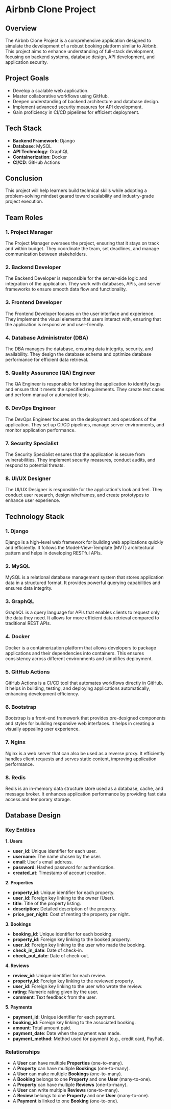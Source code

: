 # Airbnb Clone Project

## Overview

The Airbnb Clone Project is a comprehensive application designed to simulate the development of a robust booking platform similar to Airbnb. This project aims to enhance understanding of full-stack development, focusing on backend systems, database design, API development, and application security.

## Project Goals

- Develop a scalable web application.
- Master collaborative workflows using GitHub.
- Deepen understanding of backend architecture and database design.
- Implement advanced security measures for API development.
- Gain proficiency in CI/CD pipelines for efficient deployment.

## Tech Stack

- **Backend Framework**: Django
- **Database**: MySQL
- **API Technology**: GraphQL
- **Containerization**: Docker
- **CI/CD**: GitHub Actions

## Conclusion

This project will help learners build technical skills while adopting a problem-solving mindset geared toward scalability and industry-grade project execution.

## Team Roles

### 1. Project Manager

The Project Manager oversees the project, ensuring that it stays on track and within budget. They coordinate the team, set deadlines, and manage communication between stakeholders.

### 2. Backend Developer

The Backend Developer is responsible for the server-side logic and integration of the application. They work with databases, APIs, and server frameworks to ensure smooth data flow and functionality.

### 3. Frontend Developer

The Frontend Developer focuses on the user interface and experience. They implement the visual elements that users interact with, ensuring that the application is responsive and user-friendly.

### 4. Database Administrator (DBA)

The DBA manages the database, ensuring data integrity, security, and availability. They design the database schema and optimize database performance for efficient data retrieval.

### 5. Quality Assurance (QA) Engineer

The QA Engineer is responsible for testing the application to identify bugs and ensure that it meets the specified requirements. They create test cases and perform manual or automated tests.

### 6. DevOps Engineer

The DevOps Engineer focuses on the deployment and operations of the application. They set up CI/CD pipelines, manage server environments, and monitor application performance.

### 7. Security Specialist

The Security Specialist ensures that the application is secure from vulnerabilities. They implement security measures, conduct audits, and respond to potential threats.

### 8. UI/UX Designer

The UI/UX Designer is responsible for the application's look and feel. They conduct user research, design wireframes, and create prototypes to enhance user experience.

## Technology Stack

### 1. Django

Django is a high-level web framework for building web applications quickly and efficiently. It follows the Model-View-Template (MVT) architectural pattern and helps in developing RESTful APIs.

### 2. MySQL

MySQL is a relational database management system that stores application data in a structured format. It provides powerful querying capabilities and ensures data integrity.

### 3. GraphQL

GraphQL is a query language for APIs that enables clients to request only the data they need. It allows for more efficient data retrieval compared to traditional REST APIs.

### 4. Docker

Docker is a containerization platform that allows developers to package applications and their dependencies into containers. This ensures consistency across different environments and simplifies deployment.

### 5. GitHub Actions

GitHub Actions is a CI/CD tool that automates workflows directly in GitHub. It helps in building, testing, and deploying applications automatically, enhancing development efficiency.

### 6. Bootstrap

Bootstrap is a front-end framework that provides pre-designed components and styles for building responsive web interfaces. It helps in creating a visually appealing user experience.

### 7. Nginx

Nginx is a web server that can also be used as a reverse proxy. It efficiently handles client requests and serves static content, improving application performance.

### 8. Redis

Redis is an in-memory data structure store used as a database, cache, and message broker. It enhances application performance by providing fast data access and temporary storage.

## Database Design

### Key Entities

**1. Users**

- **user_id**: Unique identifier for each user.
- **username**: The name chosen by the user.
- **email**: User's email address.
- **password**: Hashed password for authentication.
- **created_at**: Timestamp of account creation.

**2. Properties**

- **property_id**: Unique identifier for each property.
- **user_id**: Foreign key linking to the owner (User).
- **title**: Title of the property listing.
- **description**: Detailed description of the property.
- **price_per_night**: Cost of renting the property per night.

**3. Bookings**

- **booking_id**: Unique identifier for each booking.
- **property_id**: Foreign key linking to the booked property.
- **user_id**: Foreign key linking to the user who made the booking.
- **check_in_date**: Date of check-in.
- **check_out_date**: Date of check-out.

**4. Reviews**

- **review_id**: Unique identifier for each review.
- **property_id**: Foreign key linking to the reviewed property.
- **user_id**: Foreign key linking to the user who wrote the review.
- **rating**: Numeric rating given by the user.
- **comment**: Text feedback from the user.

**5. Payments**

- **payment_id**: Unique identifier for each payment.
- **booking_id**: Foreign key linking to the associated booking.
- **amount**: Total amount paid.
- **payment_date**: Date when the payment was made.
- **payment_method**: Method used for payment (e.g., credit card, PayPal).

### Relationships

- A **User** can have multiple **Properties** (one-to-many).
- A **Property** can have multiple **Bookings** (one-to-many).
- A **User** can make multiple **Bookings** (one-to-many).
- A **Booking** belongs to one **Property** and one **User** (many-to-one).
- A **Property** can have multiple **Reviews** (one-to-many).
- A **User** can write multiple **Reviews** (one-to-many).
- A **Review** belongs to one **Property** and one **User** (many-to-one).
- A **Payment** is linked to one **Booking** (one-to-one).
